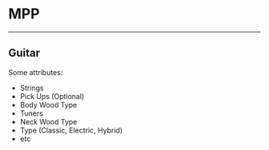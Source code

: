 # MPP

---
Guitar
---

Some attributes:
  - Strings
  - Pick Ups (Optional)
  - Body Wood Type
  - Tuners
  - Neck Wood Type
  - Type (Classic, Electric, Hybrid)
  - etc
